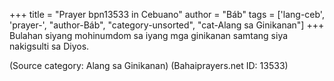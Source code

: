 +++
title = "Prayer bpn13533 in Cebuano"
author = "Báb"
tags = ['lang-ceb', 'prayer-', "author-Báb", "category-unsorted", "cat-Alang sa Ginikanan"]
+++
Bulahan siyang mohinumdom sa iyang mga ginikanan samtang siya nakigsulti sa Diyos.

(Source category: Alang sa Ginikanan)
(Bahaiprayers.net ID: 13533)
